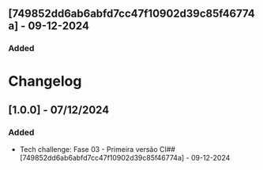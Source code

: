## [749852dd6ab6abfd7cc47f10902d39c85f46774a] - 09-12-2024

### Added

# Changelog

## [1.0.0] - 07/12/2024
### Added
- Tech challenge: Fase 03 - Primeira versão CI## [749852dd6ab6abfd7cc47f10902d39c85f46774a] - 09-12-2024
